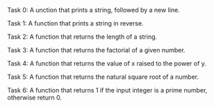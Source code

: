 Task 0: A unction that prints a string, followed by a new line.

Task 1: A function that prints a string in reverse.

Task 2: A function that returns the length of a string.

Task 3: A function that returns the factorial of a given number.

Task 4: A function that returns the value of x raised to the power of y.

Task 5: A function that returns the natural square root of a number.

Task 6: A function that returns 1 if the input integer is a prime number, otherwise return 0.
